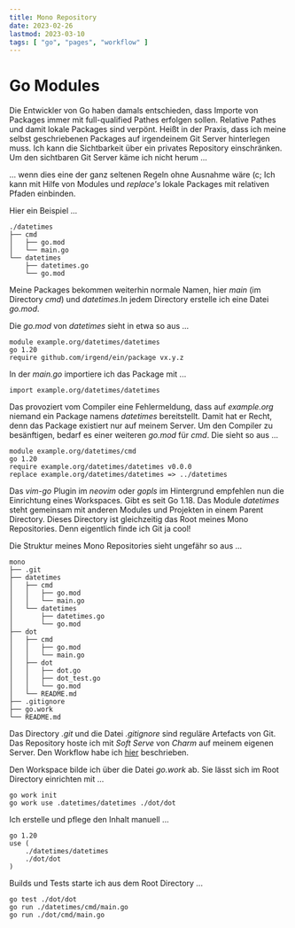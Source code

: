 ```yaml
---
title: Mono Repository
date: 2023-02-26
lastmod: 2023-03-10
tags: [ "go", "pages", "workflow" ]
---
```


# Go Modules

Die Entwickler von Go haben damals entschieden, dass Importe von 
Packages immer mit full-qualified Pathes erfolgen sollen. Relative
Pathes und damit lokale Packages sind verpönt. Heißt in der Praxis, 
dass ich meine selbst geschriebenen Packages auf irgendeinem Git 
Server hinterlegen muss. Ich kann die Sichtbarkeit über ein 
privates Repository einschränken. Um den sichtbaren Git Server käme 
ich nicht herum ...

... wenn dies eine der ganz seltenen Regeln ohne Ausnahme wäre (c; 
Ich kann mit Hilfe von Modules und _replace's_ lokale Packages mit 
relativen Pfaden einbinden.

Hier ein Beispiel ...

```
./datetimes
├── cmd
│   ├── go.mod
│   └── main.go
└── datetimes
    ├── datetimes.go
    └── go.mod
```

Meine Packages bekommen weiterhin normale Namen, hier _main_ (im 
Directory _cmd_) und _datetimes_.In jedem Directory erstelle ich 
eine Datei _go.mod_.

Die _go.mod_ von _datetimes_ sieht in etwa so aus ...

    module example.org/datetimes/datetimes
    go 1.20
    require github.com/irgend/ein/package vx.y.z

In der _main.go_ importiere ich das Package mit ...

    import example.org/datetimes/datetimes

Das provoziert vom Compiler eine Fehlermeldung, dass auf _example.org_ 
niemand ein Package namens _datetimes_ bereitstellt. Damit hat er 
Recht, denn das Package existiert nur auf meinem Server. Um den Compiler 
zu besänftigen, bedarf es einer weiteren _go.mod_ für _cmd_. Die sieht 
so aus ...

    module example.org/datetimes/cmd
    go 1.20
    require example.org/datetimes/datetimes v0.0.0
    replace example.org/datetimes/datetimes => ../datetimes

Das _vim-go_ Plugin im _neovim_ oder _gopls_ im Hintergrund empfehlen nun 
die Einrichtung eines Workspaces. Gibt es seit Go 1.18. Das Module 
_datetimes_ steht gemeinsam mit anderen Modules und Projekten in einem 
Parent Directory. Dieses Directory ist gleichzeitig das Root meines Mono 
Repositories. Denn eigentlich finde ich Git ja cool!

Die Struktur meines Mono Repositories sieht ungefähr so aus ...

```
mono
├── .git
├── datetimes
│   ├── cmd
│   │   ├── go.mod
│   │   └── main.go
│   └── datetimes
│       ├── datetimes.go
│       └── go.mod
├── dot
│   ├── cmd
│   │   ├── go.mod
│   │   └── main.go
│   ├── dot
│   │   ├── dot.go
│   │   ├── dot_test.go
│   │   └── go.mod
│   └── README.md
├── .gitignore
├── go.work
└── README.md
```

Das Directory _.git_ und die Datei _.gitignore_ sind reguläre Artefacts 
von Git. Das Repository hoste ich mit _Soft Serve_ von _Charm_ auf meinem 
eigenen Server. Den Workflow habe ich 
[hier](http://localhost:1313/pages/git) beschrieben.

Den Workspace bilde ich über die Datei _go.work_ ab. Sie lässt sich 
im Root Directory einrichten mit ...

    go work init
    go work use .datetimes/datetimes ./dot/dot

Ich erstelle und pflege den Inhalt manuell ...

    go 1.20
    use (
        ./datetimes/datetimes
        ./dot/dot
    )

Builds und Tests starte ich aus dem Root Directory ...

    go test ./dot/dot
    go run ./datetimes/cmd/main.go
    go run ./dot/cmd/main.go

